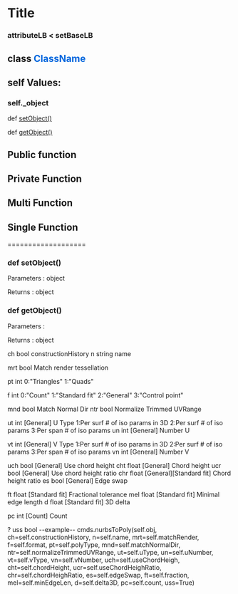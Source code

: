 # Title

### attributeLB < setBaseLB

## class <span style="color:0066DD">ClassName</span>

## self Values:

### self._object

def [setObject()](#setobject)

def [getObject()](#getobject)

## Public function

## Private Function

## Multi Function

## Single Function

===================

<a id="setobject"></a>
### def setObject()

Parameters : object

Returns : object

<a id="getobject"></a>
### def getObject()

Parameters :

Returns : object

ch bool constructionHistory
n string name
    
mrt bool Match render tessellation
    
pt int
0:"Triangles"
1:"Quads"

f int
0:"Count"
1:"Standard fit"
2:"General"
3:"Control point"
    
mnd bool Match Normal Dir
ntr bool Normalize Trimmed UVRange

ut int [General] U Type
1:Per surf # of iso params in 3D
2:Per surf # of iso params
3:Per span # of iso params
un int [General] Number U
    
vt int [General] V Type
1:Per surf # of iso params in 3D
2:Per surf # of iso params
3:Per span # of iso params
vn int [General] Number V
    
uch bool [General] Use chord height
cht float [General] Chord height
ucr bool [General] Use chord height ratio
chr float [General][Standard fit] Chord height ratio
es bool [General] Edge swap
    
ft float [Standard fit] Fractional tolerance
mel float [Standard fit] Minimal edge length
d float [Standard fit] 3D delta
    
pc int [Count] Count

? uss bool
--example--
cmds.nurbsToPoly(self.obj,
    ch=self.constructionHistory,
    n=self.name,
    mrt=self.matchRender,
    f=self.format,
    pt=self.polyType,
    mnd=self.matchNormalDir,
    ntr=self.normalizeTrimmedUVRange,
    ut=self.uType,
    un=self.uNumber,
    vt=self.vType,
    vn=self.vNumber,
    uch=self.useChordHeigh,
    cht=self.chordHeight,
    ucr=self.useChordHeighRatio,
    chr=self.chordHeighRatio,
    es=self.edgeSwap,
    ft=self.fraction,
    mel=self.minEdgeLen,
    d=self.delta3D,
    pc=self.count,
    uss=True)